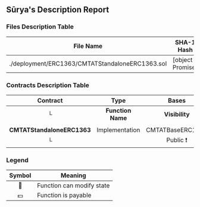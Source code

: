 ## Sūrya's Description Report

### Files Description Table


|  File Name  |  SHA-1 Hash  |
|-------------|--------------|
| ./deployment/ERC1363/CMTATStandaloneERC1363.sol | [object Promise] |


### Contracts Description Table


|  Contract  |         Type        |       Bases      |                  |                 |
|:----------:|:-------------------:|:----------------:|:----------------:|:---------------:|
|     └      |  **Function Name**  |  **Visibility**  |  **Mutability**  |  **Modifiers**  |
||||||
| **CMTATStandaloneERC1363** | Implementation | CMTATBaseERC1363 |||
| └ | <Constructor> | Public ❗️ | 🛑  | ERC2771Module |


### Legend

|  Symbol  |  Meaning  |
|:--------:|-----------|
|    🛑    | Function can modify state |
|    💵    | Function is payable |
